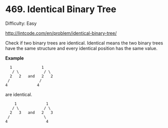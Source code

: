 # 469. Identical Binary Tree

Difficulty: Easy

http://lintcode.com/en/problem/identical-binary-tree/

Check if two binary trees are identical. Identical means the two binary trees have the same structure and every identical position has the same value.

**Example**  
``` 
  1             1
   / \           / \
  2   2   and   2   2
 /             /
4             4
```
are identical.
```
    1             1
   / \           / \
  2   3   and   2   3
 /               \
4                 4
```
